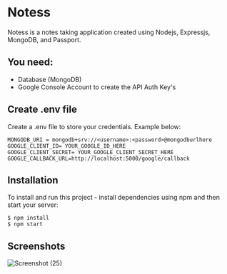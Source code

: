 # Notess
Notess is a notes taking application created using Nodejs, Expressjs, MongoDB, and Passport.

## You need:
- Database (MongoDB)
- Google Console Account to create the API Auth Key's

## Create .env file
Create a .env file to store your credentials. Example below:

```
MONGODB_URI = mongodb+srv://<username>:<password>@mongodburlhere
GOOGLE_CLIENT_ID= YOUR_GOOGLE_ID_HERE
GOOGLE_CLIENT_SECRET= YOUR_GOOGLE_CLIENT_SECRET_HERE
GOOGLE_CALLBACK_URL=http://localhost:5000/google/callback
```

## Installation
To install and run this project - install dependencies using npm and then start your server:

```
$ npm install
$ npm start
```

## Screenshots

![Screenshot (25)](https://github.com/rishu0007/Notess/assets/106136366/642b25bb-b2da-46fc-b589-0873854fad08)
